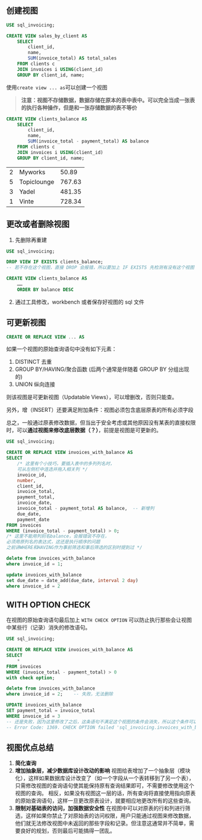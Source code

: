 ## 创建视图
```sql
USE sql_invoicing;

CREATE VIEW sales_by_client AS
    SELECT 
        client_id,
        name,
        SUM(invoice_total) AS total_sales
    FROM clients c
    JOIN invoices i USING(client_id)
    GROUP BY client_id, name;
```
使用`create view ... as`可以创建一个视图
> **注意：视图不存储数据，数据存储在原本的表中表中。可以完全当成一张表的执行各种操作，但是和一张存储数据的表不等价**

```sql
CREATE VIEW clients_balance AS 
    SELECT 
        client_id,
        name,
        SUM(invoice_total - payment_total) AS balance
    FROM clients c
    JOIN invoices i USING(client_id)
    GROUP BY client_id, name;
```

|     |             |        |
| --- | ----------- | ------ |
| 2   | Myworks     | 50.89  |
| 5   | Topiclounge | 767.63 |
| 3   | Yadel       | 481.35 |
| 1   | Vinte       | 728.34 |
## 更改或者删除视图
1. 先删除再重建
```sql
USE sql_invoicing;

DROP VIEW IF EXISTS clients_balance;
-- 若不存在这个视图，直接 DROP 会报错，所以要加上 IF EXISTS 先检测有没有这个视图

CREATE VIEW clients_balance AS 
    ……
    ORDER BY balance DESC
```
2. 通过工具修改，workbench
   或者保存好视图的 sql 文件


## 可更新视图

```sql
CREATE OR REPLACE VIEW ... AS
```

如果一个视图的原始查询语句中没有如下元素：  
1. DISTINCT 去重  
2. GROUP BY/HAVING/聚合函数 (后两个通常是伴随着 GROUP BY 分组出现的)  
3. UNION 纵向连接

则该视图是可更新视图（Updatable Views），可以增删改，否则只能查。

另外，增（INSERT）还要满足附加条件：视图必须包含底层原表的所有必须字段

总之，一般通过原表修改数据，但当出于安全考虑或其他原因没有某表的直接权限时，可以**通过视图来修改底层数据（？）**，前提是视图是可更新的。

```sql
USE sql_invoicing;

CREATE OR REPLACE VIEW invoices_with_balance AS
SELECT 
    /* 这里有个小技巧，要插入表中的多列列名时，
    可从左侧栏中连选并拖入相关列 */
    invoice_id, 
    number, 
    client_id, 
    invoice_total, 
    payment_total, 
    invoice_date,
    invoice_total - payment_total AS balance,  -- 新增列
    due_date, 
    payment_date
FROM invoices
WHERE (invoice_total - payment_total) > 0;
/* 这里不能用列别名balance，会报错说不存在，
必须用原列名的表达式，这还是执行顺序的问题
之前讲WHERE和HAVING作为事前筛选和事后筛选的区别时提到过 */

delete from invoices_with_balance
where invoice_id = 1;

update invoices_with_balance
set due_date = date_add(due_date, interval 2 day)
where invoice_id = 2
```
## WITH OPTION CHECK
在视图的原始查询语句最后加上 `WITH CHECK OPTION` 可以防止执行那些会让视图中某些行（记录）消失的修改语句。

```sql
USE sql_invoicing;

CREATE OR REPLACE VIEW invoices_with_balance AS
SELECT 
    *
FROM invoices
WHERE (invoice_total - payment_total) > 0
with check option;

delete from invoices_with_balance
where invoice_id = 2;    -- 失败，无法删除


```

```sql
UPDATE invoices_with_balance
SET payment_total = invoice_total
WHERE invoice_id = 3
-- 还是失败，因为这里修改了之后，这条语句不满足这个视图的条件会消失，所以这个条件可以阻止它运行
-- Error Code: 1369. CHECK OPTION failed 'sql_invoicing.invoices_with_balance'
```

## 视图优点总结
1. **简化查询**
2. **增加抽象层，减少数据库设计改动的影响**
   视图给表增加了一个抽象层（模块化），这样如果数据库设计改变了（如一个字段从一个表转移到了另一个表），只需修改视图的查询语句使其能保持原有查询结果即可，不需要修改使用这个视图的查询。
   相反，如果没有视图这一层的话，所有查询将直接使用指向原表的原始查询语句，这样一旦更改原表设计，就要相应地更改所有的这些查询。
3. **限制对基础表的访问，加强数据安全性**
   在视图中可以对原表的行和列进行筛选，这样如果你禁止了对原始表的访问权限，用户只能通过视图来修改数据，他们就无法修改视图中未返回的那些字段和记录。但注意这通常并不简单，需要良好的规划，否则最后可能搞得一团乱。
   